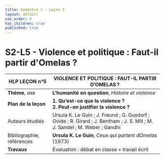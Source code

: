 ```yaml
---
title: Semestre 2 – Leçon 5
layout: default
nav_order: 9
has_children: true
published: true
---
```

# S2-L5 - Violence et politique : Faut-il partir d'Omelas ?    


| HLP LEÇON n°5    | VIOLENCE ET POLITIQUE : FAUT-IL PARTIR D’OMELAS ?        |
| ------------------------- | ------------------------------------------ |
| **Thème**, *axe*                  | **L’humanité en question**, *Histoire et violence*                       |
| **Plan de la leçon**      | **1. Qu’est-ce que la violence ? <br> 2.  Peut-on justifier la violence ?**                      |
| Auteurs étudiés           | Ursula K. Le Guin ; J. Freund ; G. Gusdorf ; Ovide ; R. Girard ; J. Bentham ; J. S. Mill ; M. J. Sandel ; M. Weber ; Gandhi |
| Bibliographie, références | **Ursula K. Le Guin**, *Ceux qui partent dOmelas* (1973)         |
| **Travaux**               | Évaluation : débat  en classe + travail écrit                |
